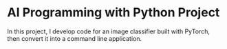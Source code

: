 # AI Programming with Python Project

In this project, I develop code for an image classifier built with PyTorch, then convert it into a command line application.
